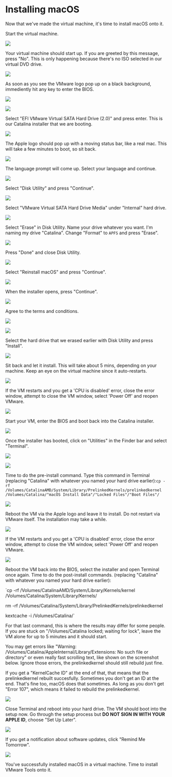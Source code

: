 # Installing macOS

Now that we've made the virtual machine, it's time to install macOS onto it. 

Start the virtual machine. 

![](.gitbook/assets/p6-s1.png)

Your virtual machine should start up. If you are greeted by this message, press "No". This is only happening because there's no ISO selected in our virtual DVD drive. 

![](.gitbook/assets/p6-s2.png)

As soon as you see the VMware logo pop up on a black background, immediently hit any key to enter the BIOS. 

![](.gitbook/assets/vmplayer_snf5clngda%20%281%29.png)

![](.gitbook/assets/annotation-2019-03-28-190107.jpg)

Select "EFI VMware Virtual SATA Hard Drive \(2.0\)" and press enter. This is our Catalina installer that we are booting. 

![](.gitbook/assets/annotation-2019-03-28-190257.jpg)

The Apple logo should pop up with a moving status bar, like a real mac. This will take a few minutes to boot, so sit back.

![](.gitbook/assets/annotation-2019-03-28-190550.jpg)

The language prompt will come up. Select your language and continue.

![](.gitbook/assets/annotation-2019-03-28-190949.jpg)

Select "Disk Utility" and press "Continue".

![](.gitbook/assets/p6-s7.png)

Select "VMware Virtual SATA Hard Drive Media" under "Internal" hard drive. 

![](.gitbook/assets/p6-s8.png)

Select "Erase" in Disk Utility. Name your drive whatever you want. I'm naming my drive "Catalina". Change "Format" to `APFS` and press "Erase".

![](.gitbook/assets/p6-s9.png)

Press "Done" and close Disk Utility.

![](.gitbook/assets/p6-s10.png)

Select "Reinstall macOS" and press "Continue".

![](.gitbook/assets/p6-s11.png)

When the installer opens, press "Continue".

![](.gitbook/assets/p6-s12.png)

Agree to the terms and conditions.

![](.gitbook/assets/p6-s13a.png)

![](.gitbook/assets/p6-s13b.png)

Select the hard drive that we erased earlier with Disk Utility and press "Install".

![](.gitbook/assets/p6-s14.png)

Sit back and let it install. This will take about 5 mins, depending on your machine. Keep an eye on the virtual machine since it auto-restarts.

![](.gitbook/assets/p6-s15.png)

If the VM restarts and you get a 'CPU is disabled' error, close the error window, attempt to close the VM window, select 'Power Off' and reopen VMware.

![](.gitbook/assets/p6-s16.png)

Start your VM, enter the BIOS and boot back into the Catalina installer.

![](.gitbook/assets/annotation-2019-03-28-194325.jpg)

Once the installer has booted, click on "Utilities" in the Finder bar and select "Terminal".

![](.gitbook/assets/p6-s18.png)

![](.gitbook/assets/p6-s19.png)

Time to do the pre-install command. Type this command in Terminal \(replacing "Catalina" with whatever you named your hard drive earlier\):`cp -rf /Volumes/CatalinaAMD/System/Library/PrelinkedKernels/prelinkedkernel /Volumes/Catalina/"macOS Install Data"/"Locked Files"/"Boot Files"/`

![](.gitbook/assets/vmplayer_y6wcixpwhx.png)

Reboot the VM via the Apple logo and leave it to install. Do not restart via VMware itself. The installation may take a while.

![](.gitbook/assets/annotation-2019-03-28-204917.jpg)

If the VM restarts and you get a 'CPU is disabled' error, close the error window, attempt to close the VM window, select 'Power Off' and reopen VMware.

![](.gitbook/assets/p6-s22.png)

Reboot the VM back into the BIOS, select the installer and open Terminal once again. Time to do the post-install commands. \(replacing "Catalina" with whatever you named your hard drive earlier\): 

`cp -rf /Volumes/CatalinaAMD/System/Library/Kernels/kernel /Volumes/Catalina/System/Library/Kernels/  
  
rm -rf /Volumes/Catalina/System/Library/PrelinkedKernels/prelinkedkernel  
  
kextcache -i /Volumes/Catalina/`

For that last command, this is where the results may differ for some people. If you are stuck on "/Volumes/Catalina locked; waiting for lock", leave the VM alone for up to 5 minutes and it should start.

You may get errors like "Warning: /Volumes/Catalina/AppleInternal/Library/Extensions: No such file or directory" or even really fast scrolling text, like shown on the screenshot below. Ignore those errors, the prelinkedkernel should still rebuild just fine.

If you get a "KernelCache ID" at the end of that, that means that the prelinkedkernel rebuilt succesfully. Sometimes you don't get an ID at the end. That's fine too, macOS does that sometimes. As long as you don't get "Error 107", which means it failed to rebuild the prelinkedkernel.

![](.gitbook/assets/p6-s23.png)

Close Terminal and reboot into your hard drive. The VM should boot into the setup now. Go through the setup process but **DO NOT SIGN IN WITH YOUR APPLE ID**, choose "Set Up Later".

![](.gitbook/assets/p6-s24.png)

If you get a notification about software updates, click "Remind Me Tomorrow".

![](.gitbook/assets/p6-s25.png)

You've successfully installed macOS in a virtual machine. Time to install VMware Tools onto it.

